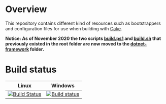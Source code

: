 # Overview

This repository contains different kind of resources such as bootstrappers
and configuration files for use when building with
[Cake](https://cakebuild.net).

**Notice: As of November 2020 the two scripts
[build.ps1](./dotnet-framework/build.ps1) and
[build.sh](./dotnet-framework/build.sh) that previously existed
in the root folder are now moved to the [dotnet-framework](./dotnet-framework)
folder.**

# Build status

| Linux                 | Windows                   |
|-----------------------|---------------------------|
| [![Build Status](https://travis-ci.org/cake-build/resources.svg)](https://travis-ci.org/cake-build/resources) | [![Build status](https://ci.appveyor.com/api/projects/status/83mkflf5dv9jpyxt?svg=true)](https://ci.appveyor.com/project/cakebuild/resources) |
